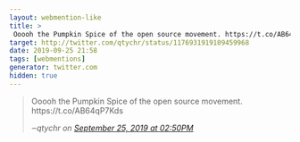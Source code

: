 ```yaml
---
layout: webmention-like
title: >
 Ooooh the Pumpkin Spice of the open source movement. https://t.co/AB64qP7Kds
target: http://twitter.com/qtychr/status/1176931919109459968
date: 2019-09-25 21:58
tags: [webmentions]
generator: twitter.com
hidden: true
---
```



<blockquote>
<p>Ooooh the Pumpkin Spice of the open source movement. https://t.co/AB64qP7Kds</p>
<cite>‒<span class="p-author p-name">qtychr</span> on <a href="http://twitter.com/qtychr/status/1176931919109459968" rel="external nofollow">September 25, 2019 at 02:50PM</a></cite>
</blockquote>